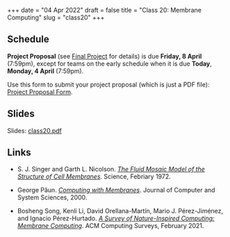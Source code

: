 +++
date = "04 Apr 2022"
draft = false
title = "Class 20: Membrane Computing"
slug = "class20"
+++

## Schedule

**Project Proposal** (see [Final Project](/finalproject) for details)
is due **Friday, 8 April** (7:59pm), except for teams on the early schedule when it is due **Today**, **Monday, 4 April** (7:59pm).

Use this form to submit your project proposal (which is just a PDF file):
[Project Proposal Form](https://docs.google.com/forms/d/e/1FAIpQLScQ5IQW-YHduwFQYxU_l-NEbRJuy7jeUSHVAaMr45wX7-nwlg/viewform).

## Slides

Slides: [class20.pdf](https://www.dropbox.com/s/9huzukphgiqz4ow/csbio-class20.pdf?dl=0)

## Links

- S. J. Singer and Garth L. Nicolson. [_The Fluid Mosaic Model of the Structure of Cell Membranes_](/docs/singer1972.pdf). Science, Febriary 1972.

- George P&#x103;un. [_Computing with Membranes_](/docs/paun2000.pdf). Journal of Computer and System Sciences, 2000.

- Bosheng Song, Kenli Li, David Orellana-Martín, Mario J. Pérez-Jiménez, and Ignacio Pérez-Hurtado. [_A Survey of Nature-Inspired Computing: Membrane Computing_](/docs/song2021.pdf). ACM Computing Surveys, February 2021.